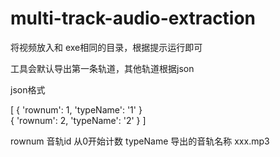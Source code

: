 # multi-track-audio-extraction

将视频放入和 exe相同的目录，根据提示运行即可

工具会默认导出第一条轨道，其他轨道根据json

json格式

[
  {
    'rownum': 1, 
    'typeName': '1'
  }  
  {
    'rownum': 2, 
    'typeName': '2'
  }
]

rownum    音轨id     从0开始计数
typeName   导出的音轨名称   xxx.mp3
